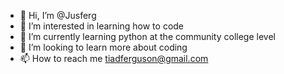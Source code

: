 - 👋 Hi, I’m @Jusferg
- 👀 I’m interested in learning how to code
- 🌱 I’m currently learning python at the community college level
- 💞️ I’m looking to learn more about coding
- 📫 How to reach me tiadferguson@gmail.com

<!---
Jusferg/Jusferg is a ✨ special ✨ repository because its `README.md` (this file) appears on your GitHub profile.
You can click the Preview link to take a look at your changes.
--->
